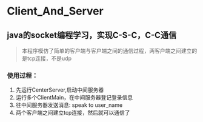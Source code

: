 # Client_And_Server
## java的socket编程学习，实现C-S-C，C-C通信
>本程序模仿了简单的客户端与客户端之间的通信过程，两客户端之间建立的是tcp连接，不是udp

### 使用过程：
1. 先运行CenterServer,启动中间服务器
2. 运行多个ClientMain，在中间服务器登记登录信息
3. 往中间服务器发送消息: speak to user_name
4. 两个客户端之间建立tcp连接，然后就可以通信了
